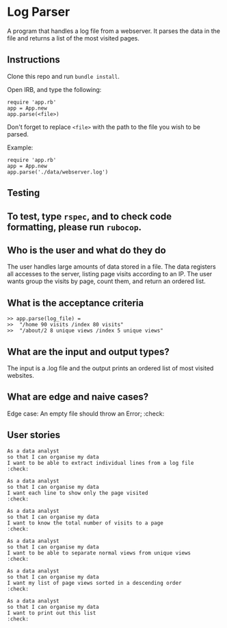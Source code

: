# Log Parser

A program that handles a log file from a webserver.
It parses the data in the file and returns a list of the most visited pages.


## Instructions

Clone this repo and run ```bundle install```.

Open IRB, and type the following:

```
require 'app.rb'
app = App.new
app.parse(<file>)
```
Don't forget to replace ```<file>``` with the path to the file you wish to be parsed.

Example:

```
require 'app.rb'
app = App.new
app.parse('./data/webserver.log')
```

## Testing


To test, type ```rspec```, and to check code formatting, please run ```rubocop```.
---

## Who is the user and what do they do

The user handles large amounts of data stored in a file.
The data registers all accesses to the server, listing page visits according to an IP.
The user wants group the visits by page, count them, and return an ordered list.

## What is the acceptance criteria

```
>> app.parse(log_file) =
>>  "/home 90 visits /index 80 visits"
>>  "/about/2 8 unique views /index 5 unique views"
```

## What are the input and output types?

The input is a .log file and the output prints an ordered list of most visited websites.

## What are edge and naive cases?

Edge case:
An empty file should throw an Error;
:check:

## User stories

```
As a data analyst
so that I can organise my data
I want to be able to extract individual lines from a log file
:check:

As a data analyst
so that I can organise my data
I want each line to show only the page visited
:check:

As a data analyst
so that I can organise my data
I want to know the total number of visits to a page
:check:

As a data analyst
so that I can organise my data
I want to be able to separate normal views from unique views
:check:

As a data analyst
so that I can organise my data
I want my list of page views sorted in a descending order
:check:

As a data analyst
so that I can organise my data
I want to print out this list
:check:
```
